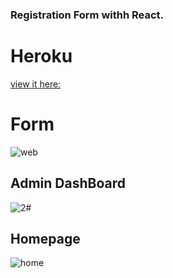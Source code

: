 ### Registration Form withh React.

# Heroku
[view it here:](https://formsreact.herokuapp.com/)

# Form
![web](https://user-images.githubusercontent.com/71665600/173500659-f3581256-9363-4a25-a7d1-83e96d57dbe9.png)

## Admin DashBoard
![2#](https://user-images.githubusercontent.com/71665600/173500908-20e6a26d-8542-4850-9390-f89ba88c27c4.png)

## Homepage
![home](https://user-images.githubusercontent.com/71665600/173501588-1e4ded0b-4d81-4f85-92a9-547ed18db749.png)
